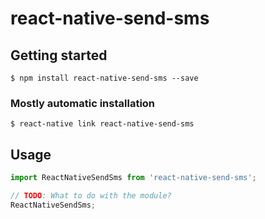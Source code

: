 # react-native-send-sms

## Getting started

`$ npm install react-native-send-sms --save`

### Mostly automatic installation

`$ react-native link react-native-send-sms`

## Usage
```javascript
import ReactNativeSendSms from 'react-native-send-sms';

// TODO: What to do with the module?
ReactNativeSendSms;
```
